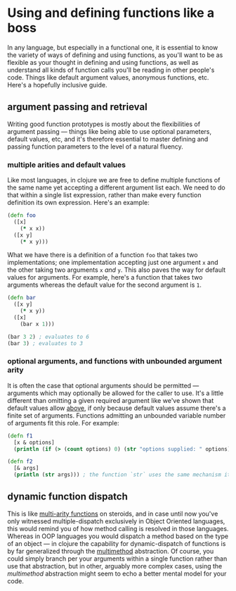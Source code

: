 # Using and defining functions like a boss

In any language, but especially in a functional one, it is essential to know the variety of ways of defining and using functions, as you'll want to be as flexible as your thought in defining and using functions, as well as understand all kinds of function calls you'll be reading in other people's code. Things like default argument values, anonymous functions, etc. Here's a hopefully inclusive guide.

## argument passing and retrieval
Writing good function prototypes is mostly about the flexibilities of argument passing ― things like being able to use optional parameters, default values, etc, and it's therefore essential to master defining and passing function parameters to the level of a natural fluency.

### multiple arities and default values
Like most languages, in clojure we are free to define multiple functions of the same name yet accepting a different argument list each. We need to do that within a single list expression, rather than make every function definition its own expression. Here's an example:

```clojure
(defn foo
  ([x]
    (* x x))
  ([x y]
    (* x y)))
```

What we have there is a definition of a function `foo` that takes two implementations; one implementation accepting just one argument `x` and the other taking two arguments `x` _and_ `y`. This also paves the way for default values for arguments. For example, here's a function that takes two arguments whereas the default value for the second argument is `1`.

```clojure
(defn bar
  ([x y]
    (* x y))
  ([x]
    (bar x 1)))

(bar 3 2) ; evaluates to 6
(bar 3) ; evaluates to 3
```

### optional arguments, and functions with unbounded argument arity
It is often the case that optional arguments should be permitted ― arguments which may optionally be allowed for the caller to use. It's a little different than omitting a given required argument like we've shown that default values allow [above](#multiple-arities-and-default-values), if only because default values assume there's a finite set of arguments. Functions admitting an unbounded variable number of arguments fit this role. For example:

```clojure
(defn f1
  [x & options]
  (println (if (> (count options) 0) (str "options supplied: " options) "no options supplied")))

(defn f2
  [& args]
  (println (str args))) ; the function `str` uses the same mechanism itself
```

## dynamic function dispatch
This is like [multi-arity functions](#multiple-arities-and-default-values) on steroids, and in case until now you've only witnessed multiple-dispatch exclusively in Object Oriented languages, this would remind you of how method calling is resolved in those languages. Whereas in OOP languages you would dispatch a method based on the type of an object ― in clojure the capability for dynamic-dispatch of functions is by far generalized through the [multimethod](multimethods.md) abstraction. Of course, you could simply branch per your arguments within a single function rather than use that abstraction, but in other, arguably more complex cases, using the _multimethod_ abstraction might seem to echo a better mental model for your code.
